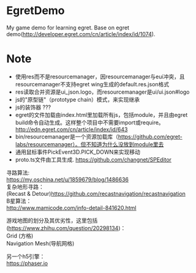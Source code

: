 # EgretDemo
My game demo for learning egret. Base on egret demo(http://developer.egret.com/cn/article/index/id/1074).

# Note

* 使用res而不是resourcemanager，因resourcemanager与eui冲突，且resourcemanager不支持egret wing生成的default.res.json格式
* res读取合并资源是ui_json.logo，而resourcemanager是ui/ui.json#logo
* js的"原型链"（prototype chain）模式，来实现继承
* js的装饰器 ???
* egret的文件加载由index.html里加载所有js，包括module，并且由egret build命令自动生成。这样整个项目中不需要import或require。http://edn.egret.com/cn/article/index/id/643
* bin/resourcemanager是一个资源加载库（https://github.com/egret-labs/resourcemanager）。但不知道为什么没放到module里去
* 通用鼠标事件PickEvent3D.PICK_DOWN来实现移动
* proto.ts文件由工具生成. https://github.com/changnet/SPEditor

寻路算法:  
https://my.oschina.net/u/1859679/blog/1486636  
复杂地形寻路：  
(Recast & Detour)https://github.com/recastnavigation/recastnavigation  
B星算法：  
http://www.mamicode.com/info-detail-841620.html  


游戏地图的划分及其优劣性，这里包括(https://www.zhihu.com/question/20298134)：  
Grid (方格)  
Navigation Mesh(导航网格)  

另一个h5引擎：  
https://phaser.io

